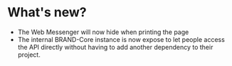# What's new?
- The Web Messenger will now hide when printing the page
- The internal BRAND-Core instance is now expose to let people access the API directly without having to add another dependency to their project.
